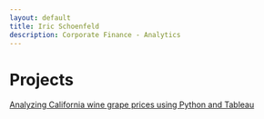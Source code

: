 ```yaml
---
layout: default
title: Iric Schoenfeld
description: Corporate Finance - Analytics
---
```


# Projects

[Analyzing California wine grape prices using Python and Tableau](./grapes.html)
